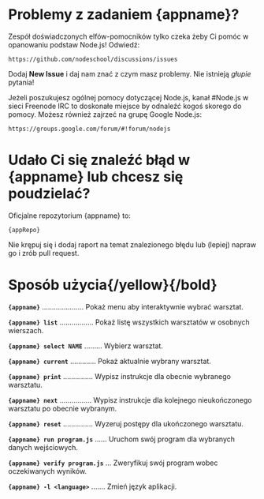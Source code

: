 # Problemy z zadaniem {appname}?

Zespół doświadczonych elfów-pomocników tylko czeka żeby Ci pomóc w opanowaniu podstaw Node.js! Odwiedź:

    https://github.com/nodeschool/discussions/issues

Dodaj __New Issue__ i daj nam znać z czym masz problemy. Nie istnieją _głupie_ pytania!

Jeżeli poszukujesz ogólnej pomocy dotyczącej Node.js, kanał #Node.js w sieci Freenode IRC to doskonałe miejsce by odnaleźć kogoś skorego do pomocy. Możesz również zajrzeć na grupę Google Node.js:

    https://groups.google.com/forum/#!forum/nodejs

# Udało Ci się znaleźć błąd w {appname} lub chcesz się poudzielać?

Oficjalne repozytorium {appname} to:

    {appRepo}

Nie krępuj się i dodaj raport na temat znalezionego błędu lub (lepiej) napraw go i zrób pull request. 

# Sposób użycia{/yellow}{/bold}

__`{appname}`__ ..................... Pokaż menu aby interaktywnie wybrać warsztat.

__`{appname} list`__ ................. Pokaż listę wszystkich warsztatów w osobnych wierszach.

__`{appname} select NAME`__ ......... Wybierz warsztat.

__`{appname} current`__ ............. Pokaż aktualnie wybrany warsztat.

__`{appname} print`__ ............... Wypisz instrukcje dla obecnie wybranego warsztatu.

__`{appname} next`__ ................ Wypisz instrukcje dla kolejnego nieukończonego warsztatu po obecnie wybranym.

__`{appname} reset`__ ............... Wyzeruj postępy dla ukończonego warsztatu.

__`{appname} run program.js`__ ...... Uruchom swój program dla wybranych danych wejściowych.

__`{appname} verify program.js`__ ... Zweryfikuj swój program wobec oczekiwanych wyników.

__`{appname} -l <language>`__ ....... Zmień język aplikacji.
